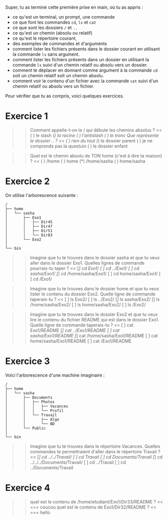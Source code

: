 Super, tu as terminé cette première prise en main, où tu as appris :

* ce qu'est un terminal, un prompt, une commande
* ce que font les commandes `cd`, `ls` et `cat`
* ce que sont les dossiers `/` et `..`
* ce qu'est un chemin (absolu ou relatif)
* ce qu'est le répertoire courant,
* des exemples de commandes et d'arguments
* comment lister les fichiers présents dans le dossier courant  en utilisant la commande `ls` sans argument.
* comment lister les fichiers présents dans un dossier en utilisant la commande `ls` suivi d'un chemin relatif ou absolu vers un dossier.
* comment te déplacer en donnant comme argument à la commande `cd` soit un chemin relatif soit un chemin absolu.
* comment voir le contenu d'un fichier avec la commande `cat` suivi d'un chemin relatif ou absolu vers un fichier.

Pour vérifier que tu as compris, voici quelques exercices.

# Exercice 1

>> Comment appelle-t-on le / qui débute les chemins absolus ? <<
( ) le slash
(*) la racine
( ) l'antislash
( ) le tronc
>> Que représente le dossier .. ? <<
( ) rien du tout
(*) le dossier parent
( ) je ne comprends pas la questuin
( ) le dossier enfant

>> Quel est le chemin absolu de TON home (c'est à dire ta maison) ? <<
( ) /home
( ) home
(*) /home/sasha
( ) home/sasha

# Exercice 2

On utilise l'arborescence suivante :

```
/
├── home
│   └── sasha
│       ├── Exo1
│       │   ├── Dir45
│       │   ├── Dir47
│       │   ├── Dir51
│       │   └── Dir83
│       └── Exo2
│   
└── bin
``` 


>> Imagine que tu te trouves dans le dossier sasha et que tu veux aller dans le dossier Exo1. Quelles lignes de commande pourrais-tu taper ? <<
[*] cd Exo1/
[ ] cd ../Exo1/
[ ] cd sasha/Exo1/
[*] cd /home/sasha/Exo1/
[ ] cd home/sasha/Exo1/
[ ] cd /Exo1/

>> Imagine que tu te trouves dans le dossier home et que tu veux lister le contenu du dossier Exo2. Quelle ligne de commande taperais-tu ? <<
[ ] ls Exo2/
[ ] ls ../Exo2/
[*] ls sasha/Exo2/
[*] ls /home/sasha/Exo2/
[ ] ls home/sasha/Exo2/
[ ] ls /Exo2/


>> Imagine que tu te trouves dans le dossier Exo2 et que tu veux lire le contenu du fichier README qui est dans le dossier Exo1. Quelle ligne de commande taperais-tu ? <<
[ ] cat Exo1/README
[*] cat ../Exo1/README
[ ] cat sasha/Exo1/README
[*] cat /home/sasha/Exo1/README
[ ] cat home/sasha/Exo1/README
[ ] cat /Exo1/README

# Exercice 3

Voici l'arborescence d'une machine imaginaire :

```
/
├── home
│   └── sasha
│       ├── Documents
│       │   ├── Photos
│       │   │   ├── Vacances
│       │   │   └── Profil
│       │   └── Travail
│       │       ├── Algo
│       │       └── BD
│       └── Public
│   
└── bin
``` 

>> Imagine que tu te trouves dans le répertoire Vacances. Quelles commandes te permettraient d'aller dans le répertoire Travail  ? <<
[*] cd ../../Travail/
[ ] cd Travail
[ ] cd Documents/Travail
[*] cd ../../../Documents/Travail/
[ ] cd ../Travail
[ ] cd ../Documents/Travail



# Exercice 4

>> quel est le contenu de /home/etudiant/Exo1/Dir33/README ? <<
=== coucou
>> quel est le contenu de Exo1/Dir32/README ? <<
=== hello


